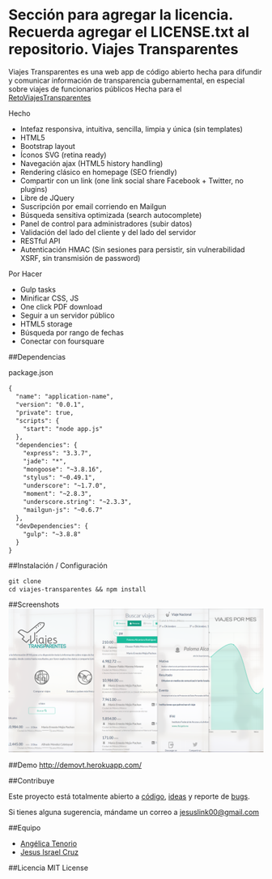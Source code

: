 Sección para agregar la licencia. Recuerda agregar el LICENSE.txt al repositorio.
Viajes Transparentes
============

Viajes Transparentes es una web app de código abierto hecha para difundir y comunicar información de transparencia gubernamental, en especial sobre viajes de funcionarios públicos
Hecha para el [RetoViajesTransparentes](http://ifai.codeandomexico.org)

Hecho
* Intefaz responsiva, intuitiva, sencilla, limpia y única (sin templates)
* HTML5
* Bootstrap layout
* Íconos SVG (retina ready)
* Navegación ajax (HTML5 history handling)
* Rendering clásico en homepage (SEO friendly)
* Compartir con un link (one link social share Facebook + Twitter, no plugins)
* Libre de JQuery
* Suscripción por email corriendo en Mailgun
* Búsqueda sensitiva optimizada (search autocomplete)
* Panel de control para administradores (subir datos)
* Validación del lado del cliente y del lado del servidor
* RESTful API
* Autenticación HMAC (Sin sesiones para persistir, sin vulnerabilidad  XSRF, sin transmisión de password)  

Por Hacer
* Gulp tasks 
* Minificar CSS, JS
* One click PDF download
* Seguir a un servidor público
* HTML5 storage
* Búsqueda por rango de fechas
* Conectar con foursquare

##Dependencias

package.json

    {
      "name": "application-name",
      "version": "0.0.1",
      "private": true,
      "scripts": {
        "start": "node app.js"
      },
      "dependencies": {
        "express": "3.3.7",
        "jade": "*",
        "mongoose": "~3.8.16",
        "stylus": "~0.49.1",
        "underscore": "~1.7.0",
        "moment": "~2.8.3",
        "underscore.string": "~2.3.3",
        "mailgun-js": "~0.6.7"
      },
      "devDependencies": {
        "gulp": "~3.8.8"
      }
    }


##Instalación / Configuración 
    
    git clone 
    cd viajes-transparentes && npm install

##Screenshots
![alt text](https://raw.githubusercontent.com/dantaex/viajes-transparentes/master/snapshot.png "Viajes Transparentes")

##Demo
http://demovt.herokuapp.com/

##Contribuye


Este proyecto está totalmente abierto a  [código](https://github.com/dantaex/viajes-transparentes/pulls), [ideas](https://github.com/dantaex/viajes-transparentes/issues) y reporte de  [bugs](https://github.com/dantaex/viajes-transparentes/issues).

Si tienes alguna sugerencia, mándame un correo a <jesuslink00@gmail.com>

##Equipo

- [Angélica Tenorio](https://twitter.com/aixaimee)
- [Jesus Israel Cruz](https://github.com/dantaex)


##Licencia
MIT License
